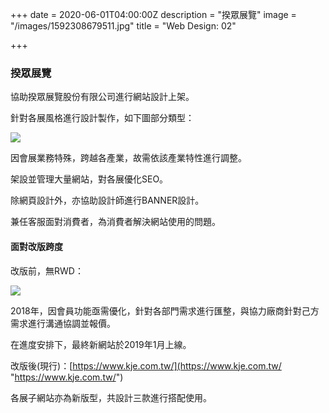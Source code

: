 +++
date = 2020-06-01T04:00:00Z
description = "揆眾展覽"
image = "/images/1592308679511.jpg"
title = "Web Design: 02"

+++
### 揆眾展覽

協助揆眾展覽股份有限公司進行網站設計上架。

針對各展風格進行設計製作，如下圖部分類型：

![](/images/web_kje_003.png)

因會展業務特殊，跨越各產業，故需依該產業特性進行調整。

架設並管理大量網站，對各展優化SEO。

除網頁設計外，亦協助設計師進行BANNER設計。

兼任客服面對消費者，為消費者解決網站使用的問題。

#### 面對改版跨度

改版前，無RWD：

![](/images/web_kje_001-1.jpg)

2018年，因會員功能亟需優化，針對各部門需求進行匯整，與協力廠商針對己方需求進行溝通協調並報價。

在進度安排下，最終新網站於2019年1月上線。

改版後(現行)：[https://www.kje.com.tw/](https://www.kje.com.tw/ "https://www.kje.com.tw/")

各展子網站亦為新版型，共設計三款進行搭配使用。